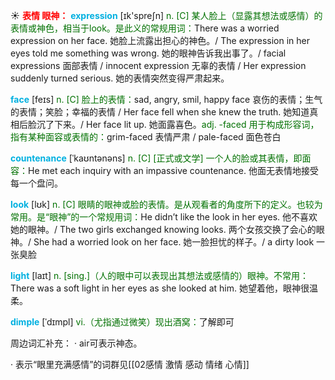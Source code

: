 ☀ <font color="red">**表情 眼神：**</font>
<font color="sky blue">**expression**</font> [ɪk'spreʃn] 
<font color="rgb(227, 108, 9)">n. [C] 某人脸上（显露其想法或感情）的表情或神色，相当于look。是此义的常规用词：</font>There was a worried expression on her face. 她脸上流露出担心的神色。/ The expression in her eyes told me something was wrong. 她的眼神告诉我出事了。/ facial expressions 面部表情 / innocent expression 无辜的表情 / Her expression suddenly turned serious. 她的表情突然变得严肃起来。

<font color="sky blue">**face**</font> [feɪs] 
<font color="rgb(227, 108, 9)">n. [C] 脸上的表情：</font>sad, angry, smil, happy face 哀伤的表情；生气的表情；笑脸；幸福的表情 / Her face fell when she knew the truth. 她知道真相后脸沉了下来。/ Her face lit up. 她面露喜色。<font color="rgb(227, 108, 9)">adj. -faced 用于构成形容词，指有某种面容或表情的：</font>grim-faced 表情严肃 / pale-faced 面色苍白
           
<font color="sky blue">**countenance**</font> [ˈkaʊntənəns]
<font color="rgb(227, 108, 9)">n. [C] [正式或文学] 一个人的脸或其表情，即面容：</font>He met each inquiry with an impassive countenance. 他面无表情地接受每一个盘问。

<font color="sky blue">**look**</font> [lʊk] 
<font color="rgb(227, 108, 9)">n. [C] 眼睛的眼神或脸的表情。是从观看者的角度所下的定义。也较为常用。是“眼神”的一个常规用词：</font>He didn’t like the look in her eyes. 他不喜欢她的眼神。/ The two girls exchanged knowing looks. 两个女孩交换了会心的眼神。/ She had a worried look on her face. 她一脸担忧的样子。/ a dirty look 一张臭脸 

<font color="sky blue">**light**</font> [laɪt] 
<font color="rgb(227, 108, 9)">n. [sing.]（人的眼中可以表现出其想法或感情的）眼神。不常用：</font>There was a soft light in her eyes as she looked at him. 她望着他，眼神很温柔。
           
<font color="sky blue">**dimple**</font> [ˈdɪmpl]
<font color="rgb(227, 108, 9)">vi.（尤指通过微笑）现出酒窝：</font>了解即可

周边词汇补充：
· air可表示神态。

· 表示“眼里充满感情”的词群见[[02感情 激情 感动 情绪 心情]]

